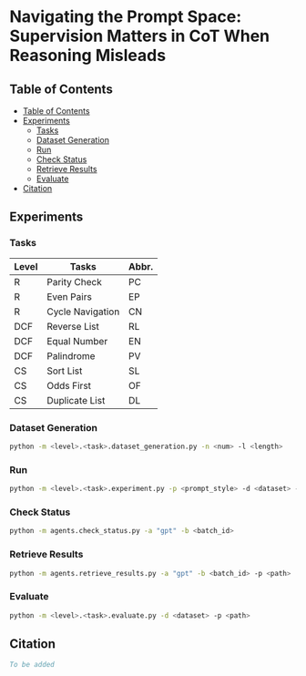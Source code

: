 <!-- omit from toc -->
# Navigating the Prompt Space: Supervision Matters in CoT When Reasoning Misleads

## Table of Contents

- [Table of Contents](#table-of-contents)
- [Experiments](#experiments)
  - [Tasks](#tasks)
  - [Dataset Generation](#dataset-generation)
  - [Run](#run)
  - [Check Status](#check-status)
  - [Retrieve Results](#retrieve-results)
  - [Evaluate](#evaluate)
- [Citation](#citation)

## Experiments

### Tasks

| Level | Tasks | Abbr. |
|-------|-----------------|----|
|R      | Parity Check       | PC |
|R      | Even Pairs         | EP |
|R      | Cycle Navigation   | CN |
|DCF    | Reverse List       | RL |
|DCF    | Equal Number       | EN |
|DCF    | Palindrome         | PV |
|CS     | Sort List          | SL |
|CS     | Odds First         | OF |
|CS     | Duplicate List     | DL |

### Dataset Generation

```bash
python -m <level>.<task>.dataset_generation.py -n <num> -l <length>
```

### Run

```bash
python -m <level>.<task>.experiment.py -p <prompt_style> -d <dataset> -m <model>
```

### Check Status

```bash
python -m agents.check_status.py -a "gpt" -b <batch_id>
```

### Retrieve Results

```bash
python -m agents.retrieve_results.py -a "gpt" -b <batch_id> -p <path>
```

### Evaluate

```bash
python -m <level>.<task>.evaluate.py -d <dataset> -p <path>
```

## Citation

```bibtex
To be added
```
